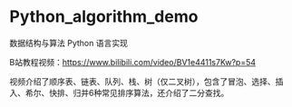 # Python_algorithm_demo
数据结构与算法 Python 语言实现

B站教程视频：https://www.bilibili.com/video/BV1e4411s7Kw?p=54

视频介绍了顺序表、链表、队列、栈、树（仅二叉树），包含了冒泡、选择、插入、希尔、快排、归并6种常见排序算法，还介绍了二分查找。
